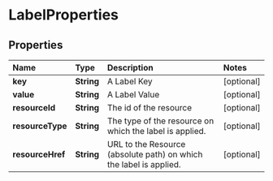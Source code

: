 # LabelProperties

## Properties

| Name | Type | Description | Notes |
| :--- | :--- | :--- | :--- |
| **key** | **String** | A Label Key | \[optional\] |
| **value** | **String** | A Label Value | \[optional\] |
| **resourceId** | **String** | The id of the resource | \[optional\] |
| **resourceType** | **String** | The type of the resource on which the label is applied. | \[optional\] |
| **resourceHref** | **String** | URL to the Resource \(absolute path\) on which the label is applied. | \[optional\] |

